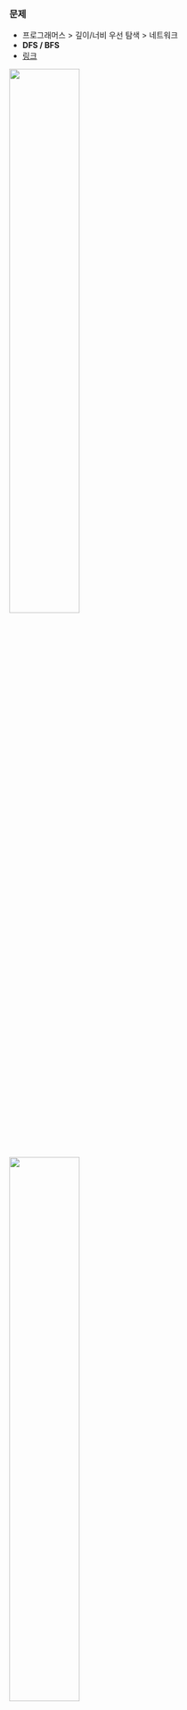 ### 문제
+ 프로그래머스 > 깊이/너비 우선 탐색 > 네트워크
+ **DFS / BFS**  
+ [링크](https://programmers.co.kr/learn/courses/30/lessons/43162)  
<img src="https://user-images.githubusercontent.com/75300807/123510577-53e7ee00-d6b7-11eb-92eb-2b0a2744d165.PNG" height="50%" width="50%">
<img src="https://user-images.githubusercontent.com/75300807/123510580-564a4800-d6b7-11eb-86c5-420216326658.PNG" height="50%" width="50%">

### 풀이

+ BFS 풀이

```javascript
function solution(n, computers) {
    let answer = 0;
    let queue = [];
    let check = Array.from({length:n}, ()=>0);
    let connected = Array.from({length:n}, ()=>Array());
    for(let i=0; i<n; i++) {
        for(let j=0; j<n; j++) {
            if(computers[i][j] === 1 && i !== j) connected[i].push(j);
        }
    }

    for(let i=0; i<check.length; i++) {
        if(check[i] === 0) {
            check[i] = 1;
            queue.push(i);
            while(queue.length) {
                let com = queue.shift();
                for(let j=0; j<connected[com].length; j++) {
                    if(check[connected[com][j]] === 0) {
                        check[connected[com][j]] = 1;
                        queue.push(connected[com][j]);
                    }
                }
            }
            answer++;
        }
    }

    return answer;
}
```

그래프를 사용해, 자기 자신을 제외하고 연결되어 있는 컴퓨터를 인접리스트로 만든다.

체크 배열을 만든 뒤 0번 컴퓨터부터 자신과 연결되어 있는 컴퓨터를 큐에 담고 체크한다. (BFS)

더 이상 연결된 컴퓨터가 없으면 정답++를 하고 체크되지 않은 다음 컴퓨터로 넘어간다.



+ DFS 풀이

```javascript
function solution(n, computers) {
    let answer = 0;
    
    function DFS(com) {
        for(let k=0; k<n; k++) {
            if(computers[com][k] === 1) {
                computers[com][k] = 0;
                DFS(k);
            }
        }
    }
    
    for(let i=0; i<n; i++) {
        for(let j=0; j<n; j++) {
            if(computers[i][j] === 1) {
                DFS(j);
                answer++;
            }
        }
    }

    return answer;
}
```

DFS 함수는 각 컴퓨터에 대해서 연결되어 있는 모든 컴퓨터를 깊이 우선으로 순회하며 0으로 체크한다.

더 이상 체크할 컴퓨터가 없다는 것은 하나의 네트워크에 연결된 모든 컴퓨터를 순회했다는 의미이니 정답++를 한다.



**이 문제는 BFS/인접리스트를 사용한 1번 풀이의 속도가 훨씬 빠름**.
